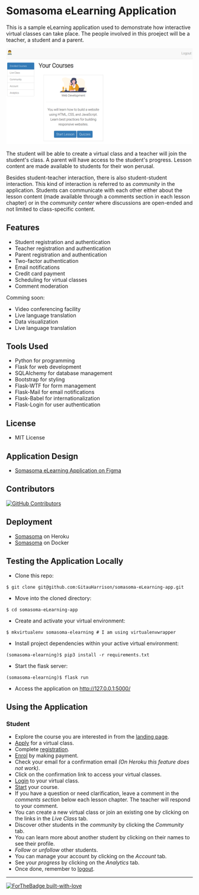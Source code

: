 # Somasoma eLearning Application

This is a sample eLearning application used to demonstrate how interactive virtual classes can take place. The people involved in this proeject will be a teacher, a student and a parent.

![Student Dashboard](app/static/images/student_dashboard.png)

The student will be able to create a virtual class and a teacher will join the student's class. A parent will have access to the student's progress. Lesson content are made available to students for their won perusal.

Besides student-teacher interaction, there is also student-student interaction. This kind of interaction is referred to as _community_ in the application. Students can communicate with each other either about the lesson content (made available through a comments section in each lesson chapter) or in the _community center_ where discussions are open-ended and not limited to class-specific content.

## Features

- Student registration and authentication
- Teacher registration and authentication
- Parent registration and authentication
- Two-factor authentication
- Email notifications
- Credit card payment
- Scheduling for virtual classes
- Comment moderation

Comming soon:
- Video conferencing facility
- Live language translation
- Data visualization
- Live language translation

## Tools Used

- Python for programming
- Flask for web development
- SQLAlchemy for database management
- Bootstrap for styling
- Flask-WTF for form management
- Flask-Mail for email notifications
- Flask-Babel for internationalization
- Flask-Login for user authentication


## License

- MIT License

## Application Design

- [Somasoma eLearning Application on Figma](https://www.figma.com/proto/AzhdESXorALZD9F0rPUeEs/somasoma_version3_student?node-id=5%3A17&scaling=min-zoom&page-id=0%3A1&starting-point-node-id=5%3A17&show-proto-sidebar=1)

## Contributors

[![GitHub Contributors](https://img.shields.io/github/contributors/GitauHarrison/somasoma-eLearning-app)](https://github.com/GitauHarrison/somasoma-eLearning-app/graphs/contributors)

## Deployment

- [Somasoma]() on Heroku
- [Somasoma]() on Docker

## Testing the Application Locally

* Clone this repo:
```
$ git clone git@github.com:GitauHarrison/somasoma-eLearning-app.git
```

* Move into the cloned directory:

```
$ cd somasoma-eLearning-app
```

* Create and activate your virtual environment:

```
$ mkvirtualenv somasoma-elearning # I am using virtualenvwrapper
```

* Install project dependencies within your active virtual environment:

```
(somasoma-elearning)$ pip3 install -r requirements.txt
```

* Start the flask server:

```
(somasoma-elearning)$ flask run
```

* Access the application on http://127.0.0.1:5000/

## Using the Application

### Student

- Explore the course you are interested in from the [landing page]().
- [Apply]() for a virtual class.
- Complete [registration]().
- [Enrol]() by making payment.
- Check your email for a confirmation email _(On Heroku this feature does not work)_.
- Click on the confirmation link to access your virtual classes.
- [Login]() to your virtual class.
- [Start]() your course.
- If you have a question or need clarification, leave a comment in the _comments section_ below each lesson chapter. The teacher will respond to your comment.
- You can create a new virtual class or join an existing one by clicking on the links in the _Live Class_ tab.
- Discover other students in the _community_ by clicking the _Community_ tab.
- You can learn more about another student by clicking on their names to see their profile.
- _Follow_ or _unfollow_ other students.
- You can manage your account by clicking on the _Account_ tab.
- See your _progress_ by clicking on the _Analytics_ tab.
- Once done, remember to [logout]().


<hr>

[![ForTheBadge built-with-love](http://ForTheBadge.com/images/badges/built-with-love.svg)](https://github.com/GitauHarrison/)